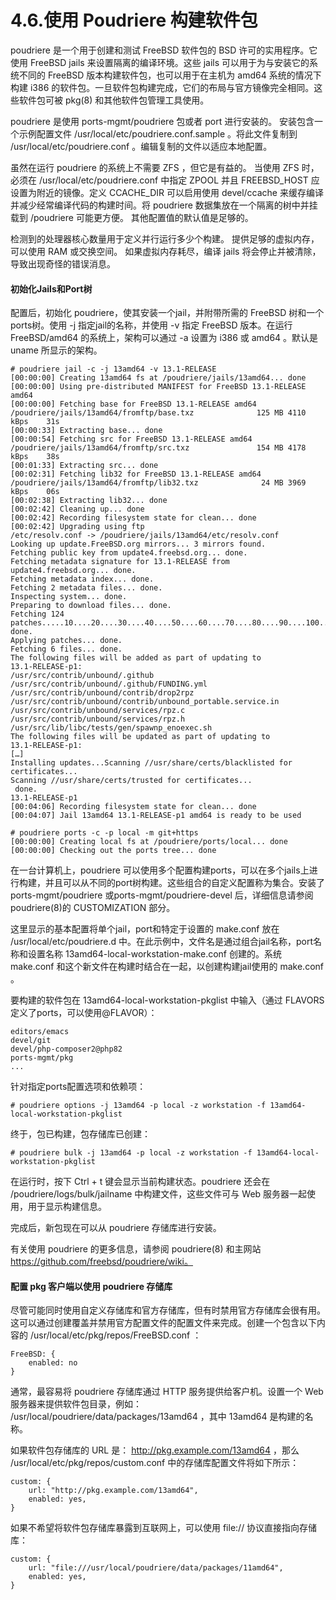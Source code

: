 # 4.6.使用 Poudriere 构建软件包

poudriere 是一个用于创建和测试 FreeBSD 软件包的 BSD 许可的实用程序。它使用 FreeBSD jails 来设置隔离的编译环境。这些 jails 可以用于为与安装它的系统不同的 FreeBSD 版本构建软件包，也可以用于在主机为 amd64 系统的情况下构建 i386 的软件包。一旦软件包构建完成，它们的布局与官方镜像完全相同。这些软件包可被 pkg(8) 和其他软件包管理工具使用。

poudriere 是使用 ports-mgmt/poudriere 包或者 port 进行安装的。 安装包含一个示例配置文件 /usr/local/etc/poudriere.conf.sample 。将此文件复制到 /usr/local/etc/poudriere.conf 。编辑复制的文件以适应本地配置。

虽然在运行 poudriere 的系统上不需要 ZFS ，但它是有益的。 当使用 ZFS 时，必须在 /usr/local/etc/poudriere.conf 中指定 ZPOOL 并且 FREEBSD_HOST 应设置为附近的镜像。定义 CCACHE_DIR 可以启用使用 devel/ccache 来缓存编译并减少经常编译代码的构建时间。将 poudriere 数据集放在一个隔离的树中并挂载到 /poudriere 可能更方便。 其他配置值的默认值是足够的。

检测到的处理器核心数量用于定义并行运行多少个构建。 提供足够的虚拟内存，可以使用 RAM 或交换空间。 如果虚拟内存耗尽，编译 jails 将会停止并被清除，导致出现奇怪的错误消息。

#### 初始化Jails和Port树

配置后，初始化 poudriere，使其安装一个jail，并附带所需的 FreeBSD 树和一个ports树。使用 -j 指定jail的名称，并使用 -v 指定 FreeBSD 版本。在运行 FreeBSD/amd64 的系统上，架构可以通过 -a 设置为 i386 或 amd64 。默认是 uname 所显示的架构。

```
# poudriere jail -c -j 13amd64 -v 13.1-RELEASE
[00:00:00] Creating 13amd64 fs at /poudriere/jails/13amd64... done
[00:00:00] Using pre-distributed MANIFEST for FreeBSD 13.1-RELEASE amd64
[00:00:00] Fetching base for FreeBSD 13.1-RELEASE amd64
/poudriere/jails/13amd64/fromftp/base.txz              125 MB 4110 kBps    31s
[00:00:33] Extracting base... done
[00:00:54] Fetching src for FreeBSD 13.1-RELEASE amd64
/poudriere/jails/13amd64/fromftp/src.txz               154 MB 4178 kBps    38s
[00:01:33] Extracting src... done
[00:02:31] Fetching lib32 for FreeBSD 13.1-RELEASE amd64
/poudriere/jails/13amd64/fromftp/lib32.txz              24 MB 3969 kBps    06s
[00:02:38] Extracting lib32... done
[00:02:42] Cleaning up... done
[00:02:42] Recording filesystem state for clean... done
[00:02:42] Upgrading using ftp
/etc/resolv.conf -> /poudriere/jails/13amd64/etc/resolv.conf
Looking up update.FreeBSD.org mirrors... 3 mirrors found.
Fetching public key from update4.freebsd.org... done.
Fetching metadata signature for 13.1-RELEASE from update4.freebsd.org... done.
Fetching metadata index... done.
Fetching 2 metadata files... done.
Inspecting system... done.
Preparing to download files... done.
Fetching 124 patches.....10....20....30....40....50....60....70....80....90....100....110....120.. done.
Applying patches... done.
Fetching 6 files... done.
The following files will be added as part of updating to
13.1-RELEASE-p1:
/usr/src/contrib/unbound/.github
/usr/src/contrib/unbound/.github/FUNDING.yml
/usr/src/contrib/unbound/contrib/drop2rpz
/usr/src/contrib/unbound/contrib/unbound_portable.service.in
/usr/src/contrib/unbound/services/rpz.c
/usr/src/contrib/unbound/services/rpz.h
/usr/src/lib/libc/tests/gen/spawnp_enoexec.sh
The following files will be updated as part of updating to
13.1-RELEASE-p1:
[…]
Installing updates...Scanning //usr/share/certs/blacklisted for certificates...
Scanning //usr/share/certs/trusted for certificates...
 done.
13.1-RELEASE-p1
[00:04:06] Recording filesystem state for clean... done
[00:04:07] Jail 13amd64 13.1-RELEASE-p1 amd64 is ready to be used
```

```
# poudriere ports -c -p local -m git+https
[00:00:00] Creating local fs at /poudriere/ports/local... done
[00:00:00] Checking out the ports tree... done
```

在一台计算机上，poudriere 可以使用多个配置构建ports，可以在多个jails上进行构建，并且可以从不同的port树构建。这些组合的自定义配置称为集合。安装了ports-mgmt/poudriere 或ports-mgmt/poudriere-devel 后，详细信息请参阅 poudriere(8)的 CUSTOMIZATION 部分。

这里显示的基本配置将单个jail，port和特定于设置的 make.conf 放在 /usr/local/etc/poudriere.d 中。在此示例中，文件名是通过组合jail名称，port名称和设置名称 13amd64-local-workstation-make.conf 创建的。系统 make.conf 和这个新文件在构建时结合在一起，以创建构建jail使用的 make.conf 。

要构建的软件包在 13amd64-local-workstation-pkglist 中输入（通过 FLAVORS 定义了ports，可以使用@FLAVOR）：

```
editors/emacs
devel/git
devel/php-composer2@php82
ports-mgmt/pkg
...
```

针对指定ports配置选项和依赖项：

```
# poudriere options -j 13amd64 -p local -z workstation -f 13amd64-local-workstation-pkglist
```

终于，包已构建，包存储库已创建：

```
# poudriere bulk -j 13amd64 -p local -z workstation -f 13amd64-local-workstation-pkglist
```

在运行时，按下 Ctrl + t 键会显示当前构建状态。poudriere 还会在 /poudriere/logs/bulk/jailname 中构建文件，这些文件可与 Web 服务器一起使用，用于显示构建信息。

完成后，新包现在可以从 poudriere 存储库进行安装。

有关使用 poudriere 的更多信息，请参阅 poudriere(8) 和主网站 https://github.com/freebsd/poudriere/wiki。

#### 配置 pkg 客户端以使用 poudriere 存储库

尽管可能同时使用自定义存储库和官方存储库，但有时禁用官方存储库会很有用。这可以通过创建覆盖并禁用官方配置文件的配置文件来完成。创建一个包含以下内容的 /usr/local/etc/pkg/repos/FreeBSD.conf ：

```
FreeBSD: {
	enabled: no
}
```

通常，最容易将 poudriere 存储库通过 HTTP 服务提供给客户机。设置一个 Web 服务器来提供软件包目录，例如： /usr/local/poudriere/data/packages/13amd64 ，其中 13amd64 是构建的名称。

如果软件包存储库的 URL 是： http://pkg.example.com/13amd64 ，那么 /usr/local/etc/pkg/repos/custom.conf 中的存储库配置文件将如下所示：

```
custom: {
	url: "http://pkg.example.com/13amd64",
	enabled: yes,
}
```

如果不希望将软件包存储库暴露到互联网上，可以使用 file:// 协议直接指向存储库：

```
custom: {
	url: "file:///usr/local/poudriere/data/packages/11amd64",
	enabled: yes,
}
```
